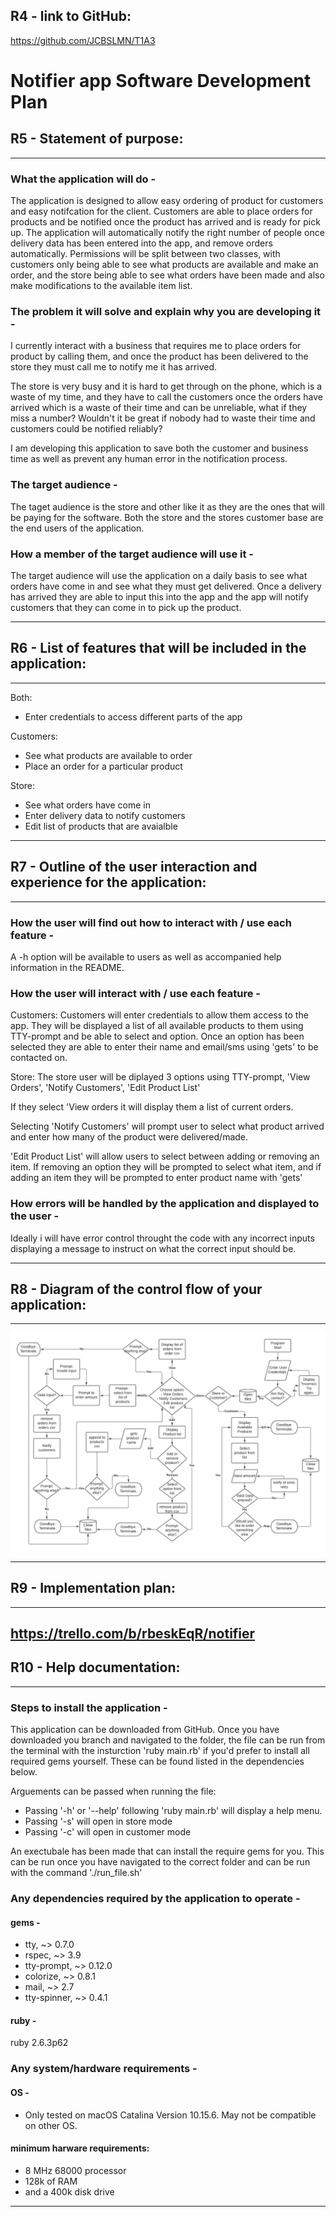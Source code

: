 ## R4 - link to GitHub:
https://github.com/JCBSLMN/T1A3

# Notifier app Software Development Plan
## R5 - Statement of purpose:
---
### What the application will do -
The application is designed to allow easy ordering of product for customers and easy notifcation for the client. Customers are able to place orders for products and be notified once the product has arrived and is ready for pick up. The application will automatically notify the right number of people once delivery data has been entered into the app, and remove orders automatically. Permissions will be split between two classes, with customers only being able to see what products are available and make an order, and the store being able to see what orders have been made and also make modifications to the available item list.

### The problem it will solve and explain why you are developing it -
I currently interact with a business that requires me to place orders for product by calling them, and once the product has been delivered to the store they must call me to notify me it has arrived. 

The store is very busy and it is hard to get through on the phone, which is a waste of my time, and they have to call the customers once the orders have arrived which is a waste of their time and can be unreliable, what if they miss a number? Wouldn't it be great if nobody had to waste their time and customers could be notified reliably?

I am developing this application to save both the customer and business time as well as prevent any human error in the notification process. 

### The target audience -
The taget audience is the store and other like it as they are the ones that will be paying for the software. Both the store and the stores customer base are the end users of the application.

### How a member of the target audience will use it -
The target audience will use the application on a daily basis to see what orders have come in and see what they must get delivered. Once a delivery has arrived they are able to input this into the app and the app will notify customers that they can come in to pick up the product.

---
## R6 - List of features that will be included in the application:
---
Both:
- Enter credentials to access different parts of the app

Customers:
- See what products are available to order
- Place an order for a particular product

Store:
- See what orders have come in
- Enter delivery data to notify customers
- Edit list of products that are avaialble
---
## R7 - Outline of the user interaction and experience for the application:
---
### How the user will find out how to interact with / use each feature -
A -h option will be available to users as well as accompanied help information in the README. 

### How the user will interact with / use each feature -
Customers:
Customers will enter credentials to allow them access to the app. They will be displayed a list of all available products to them using TTY-prompt and be able to select and option. Once an option has been selected they are able to enter their name and email/sms using 'gets' to be contacted on.

Store:
The store user will be diplayed 3 options using TTY-prompt, 'View Orders', 'Notify Customers', 'Edit Product List'

If they select 'View orders it will display them a list of current orders.

Selecting 'Notify Customers' will prompt user to select what product arrived and enter how many of the product were delivered/made.

'Edit Product List' will allow users to select between adding or removing an item. If removing an option they will be prompted to select what item, and if adding an item they will be prompted to enter product name with 'gets'

### How errors will be handled by the application and displayed to the user -
Ideally i will have error control throught the code with any incorrect inputs displaying a message to instruct on what the correct input should be.


---
## R8 - Diagram of the control flow of your application:
---
![alt text](docs/flow_chart.jpeg "Title")

---
## R9 - Implementation plan:
---
https://trello.com/b/rbeskEqR/notifier
---
## R10 - Help documentation:
---
### Steps to install the application -
This application can be downloaded from GitHub. Once you have downloaded you branch and navigated to the folder, the file can be run from the terminal with the insturction 'ruby main.rb' if you'd prefer to install all required gems yourself. These can be found listed in the dependencies below.

Arguements can be passed when running the file:
- Passing '-h' or '--help' following 'ruby main.rb' will display a help menu.
- Passing '-s' will open in store mode
- Passing '-c' will open in customer mode

An exectubale has been made that can install the require gems for you. This can be run once you have navigated to the correct folder and can be run with the command './run_file.sh'


### Any dependencies required by the application to operate -
#### gems -
- tty, ~> 0.7.0
- rspec, ~> 3.9
- tty-prompt, ~> 0.12.0
- colorize, ~> 0.8.1
- mail, ~> 2.7
- tty-spinner, ~> 0.4.1

#### ruby -
ruby 2.6.3p62

### Any system/hardware requirements -
#### OS - 
- Only tested on macOS Catalina Version 10.15.6. May not be compatible on other OS.

#### minimum harware requirements:
- 8 MHz 68000 processor 
- 128k of RAM 
- and a 400k disk drive
---